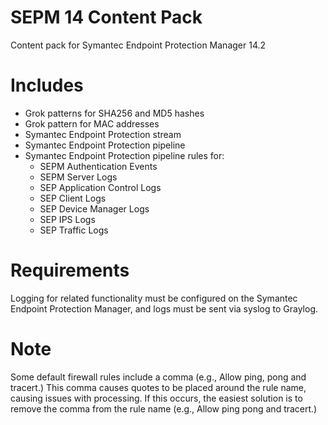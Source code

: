 # SEPM 14 Content Pack
Content pack for Symantec Endpoint Protection Manager 14.2

# Includes
* Grok patterns for SHA256 and MD5 hashes
* Grok pattern for MAC addresses
* Symantec Endpoint Protection stream
* Symantec Endpoint Protection pipeline
* Symantec Endpoint Protection pipeline rules for:
  * SEPM Authentication Events
  * SEPM Server Logs
  * SEP Application Control Logs
  * SEP Client Logs
  * SEP Device Manager Logs
  * SEP IPS Logs
  * SEP Traffic Logs

# Requirements
Logging for related functionality must be configured on the Symantec Endpoint Protection Manager, and logs must be sent via syslog to Graylog.

# Note
Some default firewall rules include a comma (e.g., Allow ping, pong and tracert.)  This comma causes quotes to be placed around the rule name, causing issues with processing.  If this occurs, the easiest solution is to remove the comma from the rule name (e.g., Allow ping pong and tracert.)
